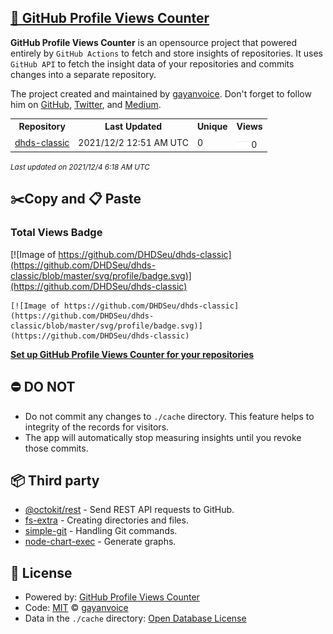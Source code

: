 ## [🚀 GitHub Profile Views Counter](https://github.com/gayanvoice/github-profile-views-counter)
**GitHub Profile Views Counter** is an opensource project that powered entirely by  `GitHub Actions` to fetch and store insights of repositories.
It uses `GitHub API` to fetch the insight data of your repositories and commits changes into a separate repository.

The project created and maintained by [gayanvoice](https://github.com/gayanvoice). Don't forget to follow him on [GitHub](https://github.com/gayanvoice), [Twitter](https://twitter.com/gayanvoice), and [Medium](https://gayanvoice.medium.com/).

<table>
	<tr>
		<th>
			Repository
		</th>
		<th>
			Last Updated
		</th>
		<th>
			Unique
		</th>
		<th>
			Views
		</th>
	</tr>
	<tr>
		<td>
			<a href="https://github.com/DHDSeu/dhds-classic/tree/master/readme/400177016/year.md">
				dhds-classic
			</a>
		</td>
		<td>
			2021/12/2 12:51 AM UTC
		</td>
		<td>
			0
		</td>
		<td>
			<img alt="Response time graph" src="https://github.com/DHDSeu/dhds-classic/raw/master/graph/400177016/small/year.png" height="20"> 0
		</td>
	</tr>
</table>

<small><i>Last updated on 2021/12/4 6:18 AM UTC</i></small>

## ✂️Copy and 📋 Paste
### Total Views Badge
[![Image of https://github.com/DHDSeu/dhds-classic](https://github.com/DHDSeu/dhds-classic/blob/master/svg/profile/badge.svg)](https://github.com/DHDSeu/dhds-classic)

```readme
[![Image of https://github.com/DHDSeu/dhds-classic](https://github.com/DHDSeu/dhds-classic/blob/master/svg/profile/badge.svg)](https://github.com/DHDSeu/dhds-classic)
```
[**Set up GitHub Profile Views Counter for your repositories**](https://github.com/gayanvoice/github-profile-views-counter)
## ⛔ DO NOT
- Do not commit any changes to `./cache` directory. This feature helps to integrity of the records for visitors.
- The app will automatically stop measuring insights until you revoke those commits.
## 📦 Third party

- [@octokit/rest](https://www.npmjs.com/package/@octokit/rest) - Send REST API requests to GitHub.
- [fs-extra](https://www.npmjs.com/package/fs-extra) - Creating directories and files.
- [simple-git](https://www.npmjs.com/package/simple-git) - Handling Git commands.
- [node-chart-exec](https://www.npmjs.com/package/node-chart-exec) - Generate graphs.
## 📄 License
- Powered by: [GitHub Profile Views Counter](https://github.com/gayanvoice/github-profile-views-counter)
- Code: [MIT](./LICENSE) © [gayanvoice](https://github.com/gayanvoice)
- Data in the `./cache` directory: [Open Database License](https://opendatacommons.org/licenses/odbl/1-0/)